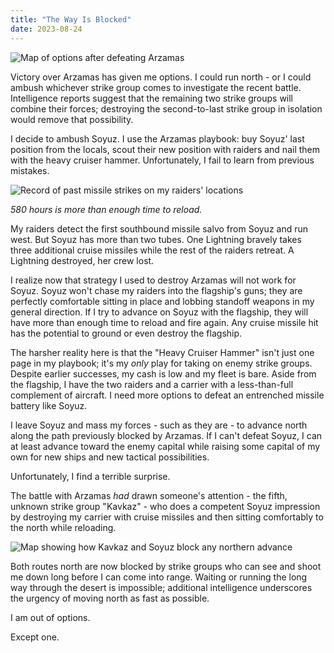 ```yaml
---
title: "The Way Is Blocked"
date: 2023-08-24
---
```

![Map of options after defeating Arzamas](/battle-reports-blog/assets/images/2023-08-24/2/post_arzamas_options.jpg)

Victory over Arzamas has given me options. I could run north - or I could ambush whichever  strike group comes to investigate the recent battle. Intelligence reports suggest that the remaining two strike groups will combine their forces; destroying the second-to-last strike group in isolation would remove that possibility.

I decide to ambush Soyuz. I use the Arzamas playbook: buy Soyuz' last position from the locals, scout their new position with raiders and nail them with the heavy cruiser hammer. Unfortunately, I fail to learn from previous mistakes.

![Record of past missile strikes on my raiders' locations](/battle-reports-blog/assets/images/2023-08-24/2/the_580_hr_reload.jpg)

_580 hours is more than enough time to reload._

My raiders detect the first southbound missile salvo from Soyuz and run west. But Soyuz has more than two tubes. One Lightning bravely takes three additional cruise missiles while the rest of the raiders retreat. A Lightning destroyed, her crew lost.

I realize now that strategy I used to destroy Arzamas will not work for Soyuz. Soyuz won't chase my raiders into the flagship's guns; they are perfectly comfortable sitting in place and lobbing standoff weapons in my general direction. If I try to advance on Soyuz with the flagship, they will have more than enough time to reload and fire again. Any cruise missile hit has the potential to ground or even destroy the flagship.

The harsher reality here is that the "Heavy Cruiser Hammer" isn't just one page in my playbook; it's my *only* play for taking on enemy strike groups. Despite earlier successes, my cash is low and my fleet is bare. Aside from the flagship, I have the two raiders and a carrier with a less-than-full complement of aircraft. I need more options to defeat an entrenched missile battery like Soyuz.

I leave Soyuz and mass my forces - such as they are - to advance north along the path previously blocked by Arzamas. If I can't defeat Soyuz, I can at least advance toward the enemy capital while raising some capital of my own for new ships and new tactical possibilities.

Unfortunately, I find a terrible surprise.

The battle with Arzamas *had* drawn someone's attention - the fifth, unknown strike group "Kavkaz" - who does a competent Soyuz impression by destroying my carrier with cruise missiles and then sitting comfortably to the north while reloading.

![Map showing how Kavkaz and Soyuz block any northern advance](/battle-reports-blog/assets/images/2023-08-24/2/northern_defenses.jpg)

Both routes north are now blocked by strike groups who can see and shoot me down long before I can come into range. Waiting or running the long way through the desert is impossible; additional intelligence underscores the urgency of moving north as fast as possible.

I am out of options.

Except one.
